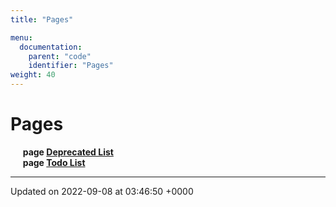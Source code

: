 ```yaml
---
title: "Pages"

menu:
  documentation:
    parent: "code"
    identifier: "Pages" 
weight: 40
---
```


# Pages

&nbsp;&nbsp;&nbsp;&nbsp;&nbsp;<b>page <a href=/documentation/code/pages/deprecated/>Deprecated List<a></b><br>
&nbsp;&nbsp;&nbsp;&nbsp;&nbsp;<b>page <a href=/documentation/code/pages/todo/>Todo List<a></b><br>



-------------------------------

Updated on 2022-09-08 at 03:46:50 +0000
